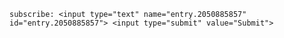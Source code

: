 
<html>

<head>
  <form name="gform" id="gform" enctype="text/plain" action="https://docs.google.com/forms/d/e/1FAIpQLScC3L-MnFNjZYqC50_Ba_WaG7_RE8onL55jPniiDEz11DjVKQ/formResponse?" target="hidden_iframe" onsubmit="submitted=true;">

    subscribe: <input type="text" name="entry.2050885857" id="entry.2050885857"> <input type="submit" value="Submit">

  </form>
  <iframe name="hidden_iframe" id="hidden_iframe" style="display:none;" onload="if(submitted) {}"></iframe>

  <script src="eyescream/js/e.js"></script>

</script>


</head>
<body>


</body>
</html>
